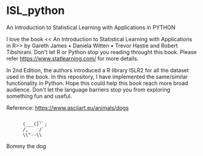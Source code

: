 # ISL_python
An Introduction to Statistical Learning with Applications in PYTHON

I love the book << An Introduction to Statistical Learning with Applications in R>> by Gareth James • Daniela Witten • Trevor Hastie and Robert Tibshirani. Don't let R or Python stop you reading throught this book.  Please refer https://www.statlearning.com/ for more details.

In 2nd Edition, the authors introduced a R library ISLR2 for all the dataset used in the book. In this repository, I have implemented the same/similar functionality in Python. Hope this could help this book reach more broad audience. Don't let the language barriers stop you from exploring something fun and useful.


Reference: https://www.asciiart.eu/animals/dogs

               __
          (___()'`;
          /,    /`
          \\"--\\

Bommy the dog 
